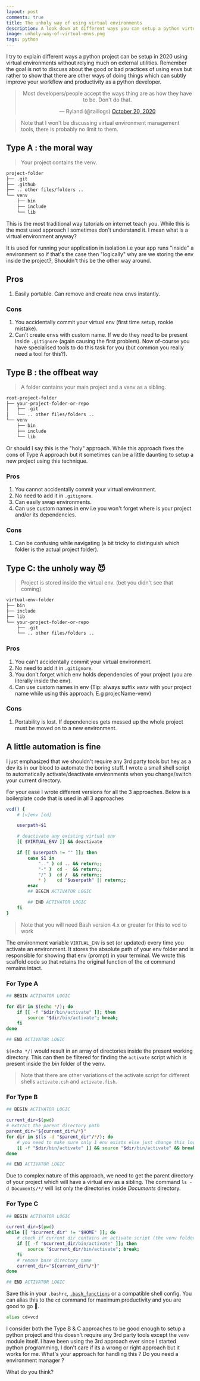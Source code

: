 ```yaml
---
layout: post
comments: true
title: The unholy way of using virtual environments
description: A look down at different ways you can setup a python virtual environment in 2020 (spoiler-there are 3 ways)
image: unholy-way-of-virtual-envs.png
tags: python
---
```


I try to explain different ways a python project can be setup in 2020 using virtual environments without relying much on external utilities.
Remember the goal is not to discuss about the good or bad practices of using envs but rather to show that there are other ways of doing things which can subtly improve your workflow and productivity as a python developer.

<blockquote align="center" class="twitter-tweet"><p lang="en" dir="ltr">Most developers/people accept the ways thing are as how they have to be. Don&#39;t do that.</p>&mdash; Ryland (@taillogs) <a href="https://twitter.com/taillogs/status/1318648735287619586?ref_src=twsrc%5Etfw">October 20, 2020</a></blockquote> <script async src="https://platform.twitter.com/widgets.js" charset="utf-8"></script>

> Note that I won't be discussing virtual environment management tools, there is probably no limit to them.


## Type A : the moral way

> Your project contains the venv.

```bash
project-folder
├── .git
├── .github
├── .. other files/folders ..
└── venv
    ├── bin
    ├── include
    └── lib
```

This is the most traditional way tutorials on internet teach you. While this is the most used approach I sometimes don't understand it. I mean what is a virtual environment anyway?

It is used for running your application in isolation i.e your app runs "inside" a environment so if that's the case then "logically" why are we storing the env inside the project?, Shouldn't this be the other way around.


## Pros

1. Easily portable. Can remove and create new envs instantly.

### Cons

1. You accidentally commit your virtual env (first time setup, rookie mistake).
2. Can't create envs with custom name. If we do they need to be present inside `.gitignore` (again causing the first problem). Now of-course you have specialised tools to do this task for you (but common you really need a tool for this?).


## Type B : the offbeat way

> A folder contains your main project and a venv as a sibling.

```sh
root-project-folder
├── your-project-folder-or-repo
│	├── .git
│	└── .. other files/folders ..
└── venv
	├── bin
	├── include
	└── lib
```

Or should I say this is the "holy" approach. While this approach fixes the cons of Type A approach but it sometimes can be a little daunting to setup a new project using this technique.

### Pros

1. You cannot accidentally commit your virtual environment.
2. No need to add it in `.gitignore`.
3. Can easily swap environments.
4. Can use custom names in env i.e you won't forget where is your project and/or its dependencies.

### Cons

1. Can be confusing while navigating (a bit tricky to distinguish which folder is the actual project folder).


## Type C: the unholy way 😈

> Project is stored inside the virtual env. (bet you didn't see that coming)

```bash
virtual-env-folder
├── bin
├── include
├── lib
└── your-project-folder-or-repo
    ├── .git
    └── .. other files/folders ..
```

### Pros

1. You can't accidentally commit your virtual environment.
2. No need to add it in `.gitignore`.
3. You don't forget which env holds dependencies of your project (you are literally inside the env).
4. Can use custom names in env (Tip: always suffix _venv_ with your project name while using this approach. E.g projecName-venv)

### Cons

1. Portability is lost. If dependencies gets messed up the whole project must be moved on to a new environment.


## A little automation is fine

I just emphasized that we shouldn't require any 3rd party tools but hey as a dev its in our blood to automate the boring stuff.
I wrote a small shell script to automatically activate/deactivate environments when you change/switch your current directory.

For your ease I wrote different versions for all the 3 approaches. Below is a boilerplate code that is used in all 3 approaches

```bash
vcd() {
    # [v]env [cd]

    userpath=$1

    # deactivate any existing virtual env
    [[ $VIRTUAL_ENV ]] && deactivate

    if [[ $userpath != "" ]]; then
        case $1 in
            ".." ) cd .. && return;;
            "-" )  cd -  && return;;
            "/" )  cd /  && return;;
            * )    cd "$userpath" || return;;
        esac
        ## BEGIN ACTIVATOR LOGIC

        ## END ACTIVATOR LOGIC
    fi
}

```

> Note that you will need Bash version 4.x or greater for this to vcd to work

The environment variable `VIRTUAL_ENV` is set (or updated) every time you activate an environment. It stores the absolute path of your env folder and is responsible for showing that env (prompt) in your terminal. We wrote this scaffold code so that retains the original function of the `cd` command remains intact.

### For Type A

```bash
## BEGIN ACTIVATOR LOGIC

for dir in $(echo */); do
    if [[ -f "$dir/bin/activate" ]]; then
        source "$dir/bin/activate"; break;
    fi
done

## END ACTIVATOR LOGIC
```

`$(echo */)` would result in an array of directories  inside the present working directory.  This can then be filtered for finding the `activate` script which is present inside the _bin_ folder of the venv.

> Note that there are other variations of the activate script for different shells `activate.csh` and `activate.fish`.

### For Type B

```bash
## BEGIN ACTIVATOR LOGIC

current_dir=$(pwd)
# extract the parent directory path
parent_dir="${current_dir%/*}"
for dir in $(ls -d "$parent_dir"/*/); do
    # you need to make sure only 1 env exists else just change this logic
    [[ -f "$dir/bin/activate" ]] && source "$dir/bin/activate" && break
done

## END ACTIVATOR LOGIC
```

Due to complex nature of this approach, we need to get the parent directory of your project which will have a virtual env as a sibling.
The command `ls -d Documents/*/` will list only the directories inside _Documents_ directory.


### For Type C

```bash
## BEGIN ACTIVATOR LOGIC

current_dir=$(pwd)
while [[ "$current_dir" != "$HOME" ]]; do
    # check if current dir contains an activate script (the venv folder)
    if [[ -f "$current_dir/bin/activate" ]]; then
        source "$current_dir/bin/activate"; break;
    fi
    # remove base directory name
    current_dir="${current_dir%/*}"
done

## END ACTIVATOR LOGIC
```


Save this in your `.bashrc`, [`.bash_functions`](https://github.com/Bhupesh-V/.Varshney/blob/master/.bash_functions) or a compatible shell config. You can alias this to the `cd` command for maximum productivity and you are good to go 🏃.

```bash
alias cd=vcd
```

I consider both the Type B & C approaches to be good enough to setup a python project and this doesn't require any 3rd party tools except the `venv` module itself.
I have been using the 3rd approach ever since I started python programming, I don't care if its a wrong or right approach but it works for me. What's your approach for handling this ? Do you need a environment manager ?

What do you think?

